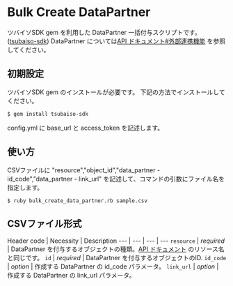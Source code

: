# Bulk Create DataPartner
ツバイソSDK gem を利用した DataPartner 一括付与スクリプトです。([tsubaiso-sdk](https://github.com/tsubaiso/tsubaiso-sdk-ruby))
DataPartner については[API ドキュメント#外部連携機能](https://github.com/tsubaiso/tsubaiso-api-doumentation) を参照してください。


## 初期設定
ツバイソSDK gem のインストールが必要です。
下記の方法でインストールしてください。

    $ gem install tsubaiso-sdk

config.yml に base_url と access_token を記述します。

## 使い方
CSVファイルに "resource","object_id","data_partner - id_code","data_partner - link_url" を記述して、コマンドの引数にファイル名を指定します。

    $ ruby bulk_create_data_partner.rb sample.csv

## CSVファイル形式
Header code | Necessity | Description
--- | --- | --- | ---
`resource` | *required* | DataPartner を付与するオブジェクトの種類。[API ドキュメント](https://github.com/tsubaiso/tsubaiso-api-doumentation) のリソース名と同じです。
`id` | *required* | DataPartner を付与するオブジェクトのID.
`id_code` | *option* | 作成する DataPartner の id_code パラメータ。
`link_url` | *option* | 作成する DataPartner の link_url パラメータ。


